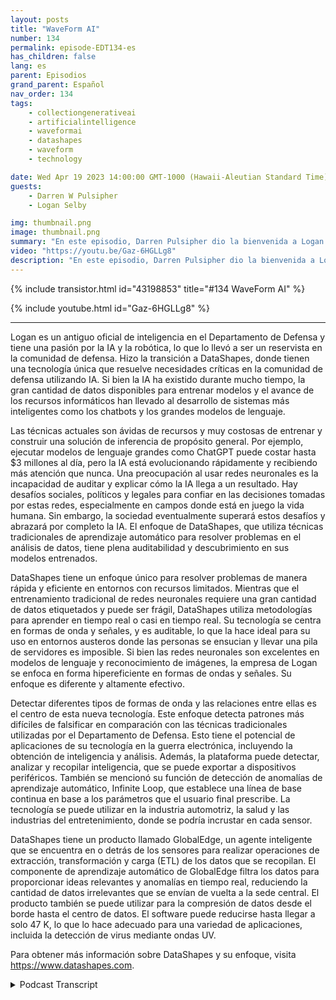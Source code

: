 ```yaml
---
layout: posts
title: "WaveForm AI"
number: 134
permalink: episode-EDT134-es
has_children: false
lang: es
parent: Episodios
grand_parent: Español
nav_order: 134
tags:
    - collectiongenerativeai
    - artificialintelligence
    - waveformai
    - datashapes
    - waveform
    - technology

date: Wed Apr 19 2023 14:00:00 GMT-1000 (Hawaii-Aleutian Standard Time)
guests:
    - Darren W Pulsipher
    - Logan Selby

img: thumbnail.png
image: thumbnail.png
summary: "En este episodio, Darren Pulsipher dio la bienvenida a Logan Selby, el cofundador y presidente de DataShapes, donde discuten un enfoque único de la Inteligencia Artificial que va en contra de la tendencia."
video: "https://youtu.be/Gaz-6HGLLg8"
description: "En este episodio, Darren Pulsipher dio la bienvenida a Logan Selby, el cofundador y presidente de DataShapes, donde discuten un enfoque único de la Inteligencia Artificial que va en contra de la tendencia."
---
```


<div>
{% include transistor.html id="43198853" title="#134 WaveForm AI" %}

{% include youtube.html id="Gaz-6HGLLg8" %}
</div>

---

Logan es un antiguo oficial de inteligencia en el Departamento de Defensa y tiene una pasión por la IA y la robótica, lo que lo llevó a ser un reservista en la comunidad de defensa. Hizo la transición a DataShapes, donde tienen una tecnología única que resuelve necesidades críticas en la comunidad de defensa utilizando IA. Si bien la IA ha existido durante mucho tiempo, la gran cantidad de datos disponibles para entrenar modelos y el avance de los recursos informáticos han llevado al desarrollo de sistemas más inteligentes como los chatbots y los grandes modelos de lenguaje.

Las técnicas actuales son ávidas de recursos y muy costosas de entrenar y construir una solución de inferencia de propósito general. Por ejemplo, ejecutar modelos de lenguaje grandes como ChatGPT puede costar hasta $3 millones al día, pero la IA está evolucionando rápidamente y recibiendo más atención que nunca. Una preocupación al usar redes neuronales es la incapacidad de auditar y explicar cómo la IA llega a un resultado. Hay desafíos sociales, políticos y legales para confiar en las decisiones tomadas por estas redes, especialmente en campos donde está en juego la vida humana. Sin embargo, la sociedad eventualmente superará estos desafíos y abrazará por completo la IA. El enfoque de DataShapes, que utiliza técnicas tradicionales de aprendizaje automático para resolver problemas en el análisis de datos, tiene plena auditabilidad y descubrimiento en sus modelos entrenados.

DataShapes tiene un enfoque único para resolver problemas de manera rápida y eficiente en entornos con recursos limitados. Mientras que el entrenamiento tradicional de redes neuronales requiere una gran cantidad de datos etiquetados y puede ser frágil, DataShapes utiliza metodologías para aprender en tiempo real o casi en tiempo real. Su tecnología se centra en formas de onda y señales, y es auditable, lo que la hace ideal para su uso en entornos austeros donde las personas se ensucian y llevar una pila de servidores es imposible. Si bien las redes neuronales son excelentes en modelos de lenguaje y reconocimiento de imágenes, la empresa de Logan se enfoca en forma hipereficiente en formas de ondas y señales. Su enfoque es diferente y altamente efectivo.

Detectar diferentes tipos de formas de onda y las relaciones entre ellas es el centro de esta nueva tecnología. Este enfoque detecta patrones más difíciles de falsificar en comparación con las técnicas tradicionales utilizadas por el Departamento de Defensa. Esto tiene el potencial de aplicaciones de su tecnología en la guerra electrónica, incluyendo la obtención de inteligencia y análisis. Además, la plataforma puede detectar, analizar y recopilar inteligencia, que se puede exportar a dispositivos periféricos. También se mencionó su función de detección de anomalías de aprendizaje automático, Infinite Loop, que establece una línea de base continua en base a los parámetros que el usuario final prescribe. La tecnología se puede utilizar en la industria automotriz, la salud y las industrias del entretenimiento, donde se podría incrustar en cada sensor.

DataShapes tiene un producto llamado GlobalEdge, un agente inteligente que se encuentra en o detrás de los sensores para realizar operaciones de extracción, transformación y carga (ETL) de los datos que se recopilan. El componente de aprendizaje automático de GlobalEdge filtra los datos para proporcionar ideas relevantes y anomalías en tiempo real, reduciendo la cantidad de datos irrelevantes que se envían de vuelta a la sede central. El producto también se puede utilizar para la compresión de datos desde el borde hasta el centro de datos. El software puede reducirse hasta llegar a solo 47 K, lo que lo hace adecuado para una variedad de aplicaciones, incluida la detección de virus mediante ondas UV.

Para obtener más información sobre DataShapes y su enfoque, visita https://www.datashapes.com.



<details>
<summary> Podcast Transcript </summary>

<p></p>

</details>
